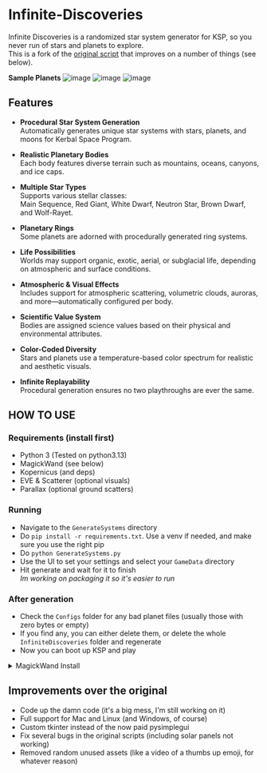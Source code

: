 # Infinite-Discoveries
Infinite Discoveries is a randomized star system generator for KSP, so you never run of stars and planets to explore.  
This is a fork of the [original script](https://github.com/Sushutt/Infinite-Discoveries) that improves on a number of things (see below).

**Sample Planets**
![image](https://github.com/user-attachments/assets/e36f1e61-c25a-461a-adfb-31f2aa451931)
![image](https://github.com/user-attachments/assets/d8fe08a3-3cb1-4600-a1b9-eff52378356d)
![image](https://github.com/user-attachments/assets/f56d6b42-bf0e-4afc-8781-46870b1cdf46)


## Features
- **Procedural Star System Generation**  
  Automatically generates unique star systems with stars, planets, and moons for Kerbal Space Program.

- **Realistic Planetary Bodies**  
  Each body features diverse terrain such as mountains, oceans, canyons, and ice caps.

- **Multiple Star Types**  
  Supports various stellar classes:  
  Main Sequence, Red Giant, White Dwarf, Neutron Star, Brown Dwarf, and Wolf-Rayet.

- **Planetary Rings**  
  Some planets are adorned with procedurally generated ring systems.

- **Life Possibilities**  
  Worlds may support organic, exotic, aerial, or subglacial life, depending on atmospheric and surface conditions.

- **Atmospheric & Visual Effects**  
  Includes support for atmospheric scattering, volumetric clouds, auroras, and more—automatically configured per body.

- **Scientific Value System**  
  Bodies are assigned science values based on their physical and environmental attributes.

- **Color-Coded Diversity**  
  Stars and planets use a temperature-based color spectrum for realistic and aesthetic visuals.

- **Infinite Replayability**  
  Procedural generation ensures no two playthroughs are ever the same.

## HOW TO USE
### Requirements (install first)
- Python 3 (Tested on python3.13)
- MagickWand (see below)
- Kopernicus (and deps)
- EVE & Scatterer (optional visuals)
- Parallax (optional ground scatters)
### Running
- Navigate to the `GenerateSystems` directory
- Do `pip install -r requirements.txt`. Use a venv if needed, and make sure you use the right pip
- Do `python GenerateSystems.py`
- Use the UI to set your settings and select your `GameData` directory
- Hit generate and wait for it to finish  
*Im working on packaging it so it's easier to run*
### After generation
- Check the `Configs` folder for any bad planet files (usually those with zero bytes or empty)
- If you find any, you can either delete them, or delete the whole `InfiniteDiscoveries` folder and regenerate
- Now you can boot up KSP and play

<details><summary>MagickWand Install</summary>
`libmagickwand-dev` for APT on Debian/Ubuntu,
`imagemagick` for MacPorts/Homebrew on Mac,
`ImageMagick-devel` for Yum on CentOS
</details>

## Improvements over the original
- Code up the damn code (it's a big mess, I'm still working on it)
- Full support for Mac and Linux (and Windows, of course)
- Custom tkinter instead of the now paid pysimplegui
- Fix several bugs in the original scripts (including solar panels not working)
- Removed random unused assets (like a video of a thumbs up emoji, for whatever reason)
